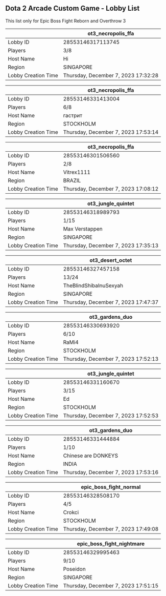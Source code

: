 ## Dota 2 Arcade Custom Game - Lobby List

This list only for Epic Boss Fight Reborn and Overthrow 3

|  | ot3_necropolis_ffa |
| ------ | ------ |
| Lobby ID | 28553146317113745 |
| Players | 3/8 |
| Host Name | Hi |
| Region | SINGAPORE |
| Lobby Creation Time | Thursday, December 7, 2023 17:32:28 |


|  | ot3_necropolis_ffa |
| ------ | ------ |
| Lobby ID | 28553146331413004 |
| Players | 6/8 |
| Host Name | гастрит |
| Region | STOCKHOLM |
| Lobby Creation Time | Thursday, December 7, 2023 17:53:14 |


|  | ot3_necropolis_ffa |
| ------ | ------ |
| Lobby ID | 28553146301506560 |
| Players | 2/8 |
| Host Name | Vitrex1111 |
| Region | BRAZIL |
| Lobby Creation Time | Thursday, December 7, 2023 17:08:12 |


|  | ot3_jungle_quintet |
| ------ | ------ |
| Lobby ID | 28553146318989793 |
| Players | 1/15 |
| Host Name | Max Verstappen |
| Region | SINGAPORE |
| Lobby Creation Time | Thursday, December 7, 2023 17:35:13 |


|  | ot3_desert_octet |
| ------ | ------ |
| Lobby ID | 28553146327457158 |
| Players | 13/24 |
| Host Name | TheBlindShibaInuSexyah |
| Region | SINGAPORE |
| Lobby Creation Time | Thursday, December 7, 2023 17:47:37 |


|  | ot3_gardens_duo |
| ------ | ------ |
| Lobby ID | 28553146330693920 |
| Players | 6/10 |
| Host Name | RaMi4 |
| Region | STOCKHOLM |
| Lobby Creation Time | Thursday, December 7, 2023 17:52:13 |


|  | ot3_jungle_quintet |
| ------ | ------ |
| Lobby ID | 28553146331160670 |
| Players | 3/15 |
| Host Name | Ed |
| Region | STOCKHOLM |
| Lobby Creation Time | Thursday, December 7, 2023 17:52:53 |


|  | ot3_gardens_duo |
| ------ | ------ |
| Lobby ID | 28553146331444884 |
| Players | 1/10 |
| Host Name | Chinese are DONKEYS |
| Region | INDIA |
| Lobby Creation Time | Thursday, December 7, 2023 17:53:16 |


|  | epic_boss_fight_normal |
| ------ | ------ |
| Lobby ID | 28553146328508170 |
| Players | 4/5 |
| Host Name | Crokci |
| Region | STOCKHOLM |
| Lobby Creation Time | Thursday, December 7, 2023 17:49:08 |


|  | epic_boss_fight_nightmare |
| ------ | ------ |
| Lobby ID | 28553146329995463 |
| Players | 9/10 |
| Host Name | Poseidon |
| Region | SINGAPORE |
| Lobby Creation Time | Thursday, December 7, 2023 17:51:15 |



